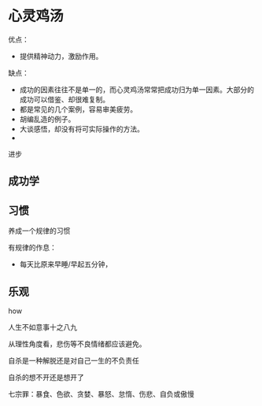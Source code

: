 # 心灵鸡汤

优点：

* 提供精神动力，激励作用。

缺点：

* 成功的因素往往不是单一的，而心灵鸡汤常常把成功归为单一因素。大部分的成功可以借鉴、却很难复制。
* 都是常见的几个案例，容易审美疲劳。
* 胡编乱造的例子。
* 大谈感悟，却没有将可实际操作的方法。
* 

进步





## 成功学

## 习惯

养成一个规律的习惯

有规律的作息：

* 每天比原来早睡/早起五分钟，

## 乐观

how

人生不如意事十之八九

从理性角度看，悲伤等不良情绪都应该避免。

自杀是一种解脱还是对自己一生的不负责任

自杀的想不开还是想开了

七宗罪：暴食、色欲、贪婪、暴怒、怠惰、伤悲、自负或傲慢

